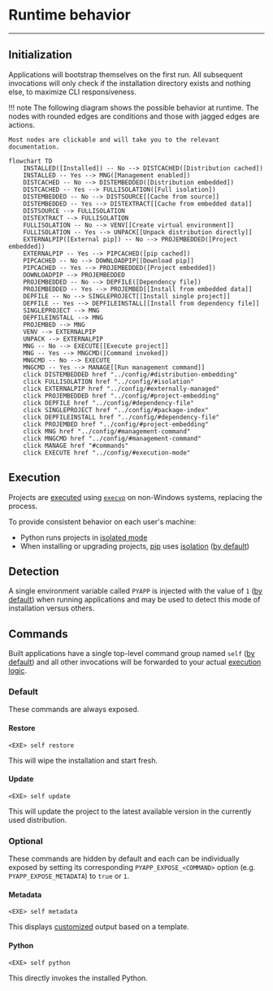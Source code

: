 # Runtime behavior

-----

## Initialization

Applications will bootstrap themselves on the first run. All subsequent invocations will only check if the installation directory exists and nothing else, to maximize CLI responsiveness.

!!! note
    The following diagram shows the possible behavior at runtime. The nodes with rounded edges are conditions and those with jagged edges are actions.

    Most nodes are clickable and will take you to the relevant documentation.

```mermaid
flowchart TD
    INSTALLED([Installed]) -- No --> DISTCACHED([Distribution cached])
    INSTALLED -- Yes --> MNG([Management enabled])
    DISTCACHED -- No --> DISTEMBEDDED([Distribution embedded])
    DISTCACHED -- Yes --> FULLISOLATION([Full isolation])
    DISTEMBEDDED -- No --> DISTSOURCE[[Cache from source]]
    DISTEMBEDDED -- Yes --> DISTEXTRACT[[Cache from embedded data]]
    DISTSOURCE --> FULLISOLATION
    DISTEXTRACT --> FULLISOLATION
    FULLISOLATION -- No --> VENV[[Create virtual environment]]
    FULLISOLATION -- Yes --> UNPACK[[Unpack distribution directly]]
    EXTERNALPIP([External pip]) -- No --> PROJEMBEDDED([Project embedded])
    EXTERNALPIP -- Yes --> PIPCACHED([pip cached])
    PIPCACHED -- No --> DOWNLOADPIP[[Download pip]]
    PIPCACHED -- Yes --> PROJEMBEDDED([Project embedded])
    DOWNLOADPIP --> PROJEMBEDDED
    PROJEMBEDDED -- No --> DEPFILE([Dependency file])
    PROJEMBEDDED -- Yes --> PROJEMBED[[Install from embedded data]]
    DEPFILE -- No --> SINGLEPROJECT[[Install single project]]
    DEPFILE -- Yes --> DEPFILEINSTALL[[Install from dependency file]]
    SINGLEPROJECT --> MNG
    DEPFILEINSTALL --> MNG
    PROJEMBED --> MNG
    VENV --> EXTERNALPIP
    UNPACK --> EXTERNALPIP
    MNG -- No --> EXECUTE[[Execute project]]
    MNG -- Yes --> MNGCMD([Command invoked])
    MNGCMD -- No --> EXECUTE
    MNGCMD -- Yes --> MANAGE[[Run management command]]
    click DISTEMBEDDED href "../config/#distribution-embedding"
    click FULLISOLATION href "../config/#isolation"
    click EXTERNALPIP href "../config/#externally-managed"
    click PROJEMBEDDED href "../config/#project-embedding"
    click DEPFILE href "../config/#dependency-file"
    click SINGLEPROJECT href "../config/#package-index"
    click DEPFILEINSTALL href "../config/#dependency-file"
    click PROJEMBED href "../config/#project-embedding"
    click MNG href "../config/#management-command"
    click MNGCMD href "../config/#management-command"
    click MANAGE href "#commands"
    click EXECUTE href "../config/#execution-mode"
```

## Execution

Projects are [executed](config.md#execution-mode) using [`execvp`](https://linux.die.net/man/3/execvp) on non-Windows systems, replacing the process.

To provide consistent behavior on each user's machine:

- Python runs projects in [isolated mode](https://docs.python.org/3/using/cmdline.html#cmdoption-I)
- When installing or upgrading projects, [pip](https://github.com/pypa/pip) uses [isolation](https://pip.pypa.io/en/stable/cli/pip/#cmdoption-isolated) ([by default](config.md#allowing-configuration))

## Detection

A single environment variable called `PYAPP` is injected with the value of `1` ([by default](config.md#installation-indicator)) when running applications and may be used to detect this mode of installation versus others.

## Commands

Built applications have a single top-level command group named `self` ([by default](config.md#management-command)) and all other invocations will be forwarded to your actual [execution logic](config.md#execution-mode).

### Default

These commands are always exposed.

#### Restore

```
<EXE> self restore
```

This will wipe the installation and start fresh.

#### Update

```
<EXE> self update
```

This will update the project to the latest available version in the currently used distribution.

### Optional

These commands are hidden by default and each can be individually exposed by setting its corresponding `PYAPP_EXPOSE_<COMMAND>` option (e.g. `PYAPP_EXPOSE_METADATA`) to `true` or `1`.

#### Metadata

```
<EXE> self metadata
```

This displays [customized](config.md#metadata-template) output based on a template.

#### Python

```
<EXE> self python
```

This directly invokes the installed Python.
